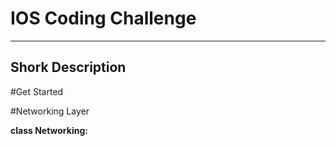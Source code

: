 # IOS Coding Challenge
---
## Shork Description


#Get Started




#Networking Layer

**class Networking:**

